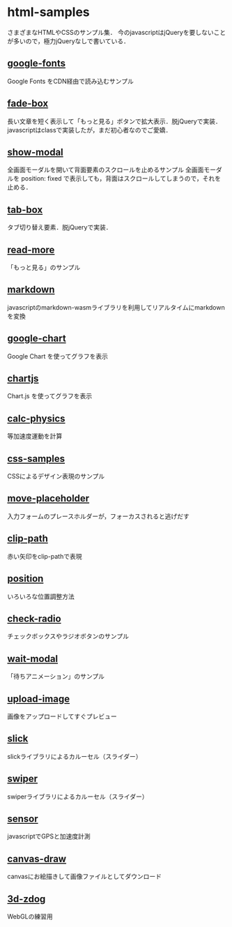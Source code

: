 # html-samples
さまざまなHTMLやCSSのサンプル集．
今のjavascriptはjQueryを要しないことが多いので，極力jQueryなしで書いている．

## [google-fonts](./google-fonts/)
Google Fonts をCDN経由で読み込むサンプル

## [fade-box](./fade-box/)
長い文章を短く表示して「もっと見る」ボタンで拡大表示．脱jQueryで実装．javascriptはclassで実装したが，まだ初心者なのでご愛嬌．

## [show-modal](./show-modal)
全画面モーダルを開いて背面要素のスクロールを止めるサンプル
全画面モーダルを position: fixed で表示しても，背面はスクロールしてしまうので，それを止める．

## [tab-box](./tab-box/)
タブ切り替え要素．脱jQueryで実装．

## [read-more](./read-more/)
「もっと見る」のサンプル

## [markdown](./markdown/)
javascriptのmarkdown-wasmライブラリを利用してリアルタイムにmarkdownを変換

## [google-chart](./google-chart/)
Google Chart を使ってグラフを表示

## [chartjs](./chartjs/)
Chart.js を使ってグラフを表示

## [calc-physics](./calc-physics/)
等加速度運動を計算

## [css-samples](./css-samples/)
CSSによるデザイン表現のサンプル

## [move-placeholder](./move-placeholder/)
入力フォームのプレースホルダーが，フォーカスされると逃げだす

## [clip-path](./clip-path/)
赤い矢印をclip-pathで表現

## [position](./position/)
いろいろな位置調整方法

## [check-radio](./check-radio/)
チェックボックスやラジオボタンのサンプル

## [wait-modal](./wait-modal/)
「待ちアニメーション」のサンプル

## [upload-image](./upload-image/)
画像をアップロードしてすぐプレビュー

## [slick](./slick/)
slickライブラリによるカルーセル（スライダー）

## [swiper](./swiper/)
swiperライブラリによるカルーセル（スライダー）

## [sensor](./sensor/)
javascriptでGPSと加速度計測

## [canvas-draw](./canvas-draw/)
canvasにお絵描きして画像ファイルとしてダウンロード

## [3d-zdog](./3d-zdog/)
WebGLの練習用
